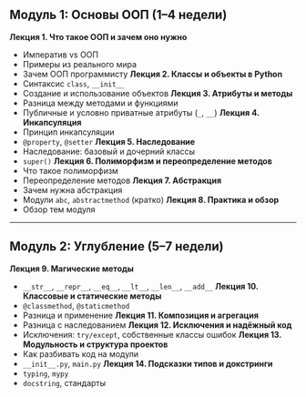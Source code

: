 ## **Модуль 1: Основы ООП (1–4 недели)**
**Лекция 1. Что такое ООП и зачем оно нужно**
- Императив vs ООП
- Примеры из реального мира
- Зачем ООП программисту
**Лекция 2. Классы и объекты в Python**
- Синтаксис `class`, `__init__`
- Создание и использование объектов
**Лекция 3. Атрибуты и методы**
- Разница между методами и функциями
- Публичные и условно приватные атрибуты (`_`, `__`)
**Лекция 4. Инкапсуляция**
- Принцип инкапсуляции
- `@property`, `@setter`
**Лекция 5. Наследование**
- Наследование: базовый и дочерний классы
- `super()`
**Лекция 6. Полиморфизм и переопределение методов**
- Что такое полиморфизм
- Переопределение методов
**Лекция 7. Абстракция**
- Зачем нужна абстракция
- Модули `abc`, `abstractmethod` (кратко)
**Лекция 8. Практика и обзор**
- Обзор тем модуля
---
## **Модуль 2: Углубление (5–7 недели)**
**Лекция 9. Магические методы**
- `__str__`, `__repr__`, `__eq__`, `__lt__`, `__len__`, `__add__`
**Лекция 10. Классовые и статические методы**
- `@classmethod`, `@staticmethod`
- Разница и применение
**Лекция 11. Композиция и агрегация**
- Разница с наследованием
**Лекция 12. Исключения и надёжный код**
- Исключения: `try/except`, собственные классы ошибок
**Лекция 13. Модульность и структура проектов**
- Как разбивать код на модули
- `__init__.py`, `main.py`
**Лекция 14. Подсказки типов и докстринги**
- `typing`, `mypy`
- `docstring`, стандарты